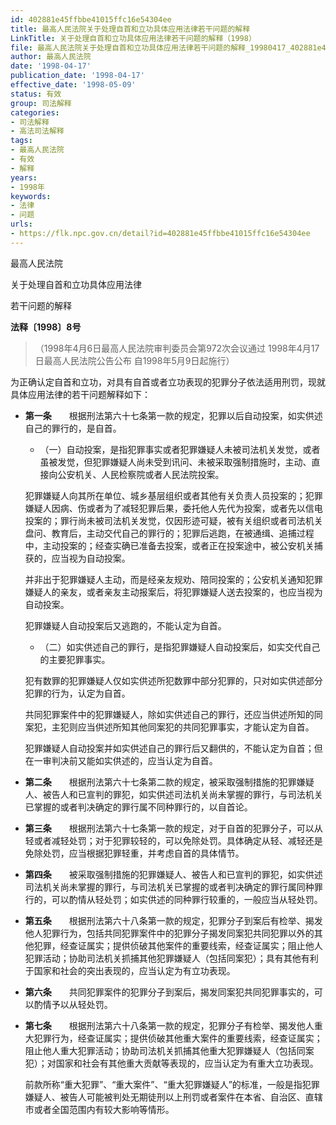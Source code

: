 ```yaml
---
id: 402881e45ffbbe41015ffc16e54304ee
title: 最高人民法院关于处理自首和立功具体应用法律若干问题的解释
LinkTitle: 关于处理自首和立功具体应用法律若干问题的解释（1998）
file: 最高人民法院关于处理自首和立功具体应用法律若干问题的解释_19980417_402881e45ffbbe41015ffc16e54304ee.docx
author: 最高人民法院
date: '1998-04-17'
publication_date: '1998-04-17'
effective_date: '1998-05-09'
status: 有效
group: 司法解释
categories:
- 司法解释
- 高法司法解释
tags:
- 最高人民法院
- 有效
- 解释
years:
- 1998年
keywords:
- 法律
- 问题
urls:
- https://flk.npc.gov.cn/detail?id=402881e45ffbbe41015ffc16e54304ee
---
```


最高人民法院

关于处理自首和立功具体应用法律

若干问题的解释

**法释〔1998〕8号**

> （1998年4月6日最高人民法院审判委员会第972次会议通过 1998年4月17日最高人民法院公告公布 自1998年5月9日起施行）

为正确认定自首和立功，对具有自首或者立功表现的犯罪分子依法适用刑罚，现就具体应用法律的若干问题解释如下：

- **第一条**　　根据刑法第六十七条第一款的规定，犯罪以后自动投案，如实供述自己的罪行的，是自首。

  - （一）自动投案，是指犯罪事实或者犯罪嫌疑人未被司法机关发觉，或者虽被发觉，但犯罪嫌疑人尚未受到讯问、未被采取强制措施时，主动、直接向公安机关、人民检察院或者人民法院投案。

  犯罪嫌疑人向其所在单位、城乡基层组织或者其他有关负责人员投案的；犯罪嫌疑人因病、伤或者为了减轻犯罪后果，委托他人先代为投案，或者先以信电投案的；罪行尚未被司法机关发觉，仅因形迹可疑，被有关组织或者司法机关盘问、教育后，主动交代自己的罪行的；犯罪后逃跑，在被通缉、追捕过程中，主动投案的；经查实确已准备去投案，或者正在投案途中，被公安机关捕获的，应当视为自动投案。

  并非出于犯罪嫌疑人主动，而是经亲友规劝、陪同投案的；公安机关通知犯罪嫌疑人的亲友，或者亲友主动报案后，将犯罪嫌疑人送去投案的，也应当视为自动投案。

  犯罪嫌疑人自动投案后又逃跑的，不能认定为自首。

  - （二）如实供述自己的罪行，是指犯罪嫌疑人自动投案后，如实交代自己的主要犯罪事实。

  犯有数罪的犯罪嫌疑人仅如实供述所犯数罪中部分犯罪的，只对如实供述部分犯罪的行为，认定为自首。

  共同犯罪案件中的犯罪嫌疑人，除如实供述自己的罪行，还应当供述所知的同案犯，主犯则应当供述所知其他同案犯的共同犯罪事实，才能认定为自首。

  犯罪嫌疑人自动投案并如实供述自己的罪行后又翻供的，不能认定为自首；但在一审判决前又能如实供述的，应当认定为自首。

- **第二条**　　根据刑法第六十七条第二款的规定，被采取强制措施的犯罪嫌疑人、被告人和已宣判的罪犯，如实供述司法机关尚未掌握的罪行，与司法机关已掌握的或者判决确定的罪行属不同种罪行的，以自首论。

- **第三条**　　根据刑法第六十七条第一款的规定，对于自首的犯罪分子，可以从轻或者减轻处罚；对于犯罪较轻的，可以免除处罚。具体确定从轻、减轻还是免除处罚，应当根据犯罪轻重，并考虑自首的具体情节。

- **第四条**　　被采取强制措施的犯罪嫌疑人、被告人和已宣判的罪犯，如实供述司法机关尚未掌握的罪行，与司法机关已掌握的或者判决确定的罪行属同种罪行的，可以酌情从轻处罚；如实供述的同种罪行较重的，一般应当从轻处罚。

- **第五条**　　根据刑法第六十八条第一款的规定，犯罪分子到案后有检举、揭发他人犯罪行为，包括共同犯罪案件中的犯罪分子揭发同案犯共同犯罪以外的其他犯罪，经查证属实；提供侦破其他案件的重要线索，经查证属实；阻止他人犯罪活动；协助司法机关抓捕其他犯罪嫌疑人（包括同案犯）；具有其他有利于国家和社会的突出表现的，应当认定为有立功表现。

- **第六条**　　共同犯罪案件的犯罪分子到案后，揭发同案犯共同犯罪事实的，可以酌情予以从轻处罚。

- **第七条**　　根据刑法第六十八条第一款的规定，犯罪分子有检举、揭发他人重大犯罪行为，经查证属实；提供侦破其他重大案件的重要线索，经查证属实；阻止他人重大犯罪活动；协助司法机关抓捕其他重大犯罪嫌疑人（包括同案犯）；对国家和社会有其他重大贡献等表现的，应当认定为有重大立功表现。

  前款所称“重大犯罪”、“重大案件”、“重大犯罪嫌疑人”的标准，一般是指犯罪嫌疑人、被告人可能被判处无期徒刑以上刑罚或者案件在本省、自治区、直辖市或者全国范围内有较大影响等情形。
